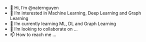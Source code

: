 - 👋 Hi, I’m @naternguyen
- 👀 I’m interested in Machine Learning, Deep Learning and Graph Learning
- 🌱 I’m currently learning ML, DL and Graph Learning
- 💞️ I’m looking to collaborate on ...
- 📫 How to reach me ...

<!---
naternguyen/naternguyen is a ✨ special ✨ repository because its `README.md` (this file) appears on your GitHub profile.
You can click the Preview link to take a look at your changes.
--->
